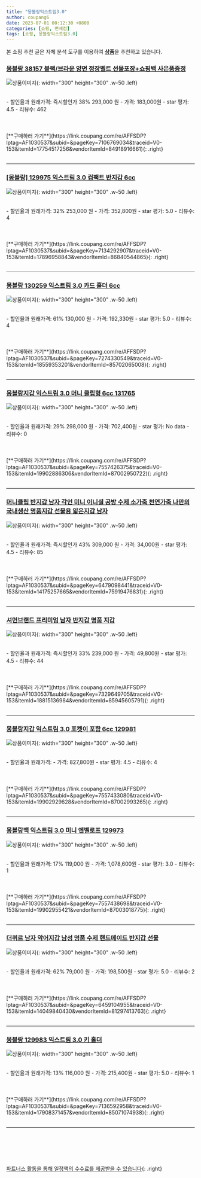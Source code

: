 ```yaml
---
title: "몽블랑익스트림3.0"
author: coupang6
date: 2023-07-01 00:12:30 +0800
categories: [쇼핑, 면세점]
tags: [쇼핑, 몽블랑익스트림3.0]
---
```


본 쇼핑 추천 글은 자체 분석 도구를 이용하여 [**상품**](https://link.coupang.com/a/bao1ui)을 추천하고 있습니다.

### [몽블랑 38157 블랙/브라운 양면 정장벨트 선물포장+쇼핑백 사은품증정](https://link.coupang.com/re/AFFSDP?lptag=AF1030537&subid=&pageKey=7106769034&traceid=V0-153&itemId=17754517256&vendorItemId=84918916661)

![상품이미지](https://thumbnail9.coupangcdn.com/thumbnails/remote/230x230ex/image/vendor_inventory/567e/57ef9f6645ae5ce95ce38a44509b61f510b13b8c5e6aac50d30a7ce076a9.jpg){: width="300" height="300" .w-50 .left}


<br>
- 할인율과 원래가격: 즉시할인가 38%  293,000   원
- 가격: 183,000원
- star 평가: 4.5
- 리뷰수: 462
<br>
<br>
<br>
<br>
[**구매하러 가기**](https://link.coupang.com/re/AFFSDP?lptag=AF1030537&subid=&pageKey=7106769034&traceid=V0-153&itemId=17754517256&vendorItemId=84918916661){: .right}
<br>
<br>

---

### [[몽블랑] 129975 익스트림 3.0 컴팩트 반지갑 6cc](https://link.coupang.com/re/AFFSDP?lptag=AF1030537&subid=&pageKey=7134292907&traceid=V0-153&itemId=17896958843&vendorItemId=86840544865)

![상품이미지](https://thumbnail7.coupangcdn.com/thumbnails/remote/230x230ex/image/vendor_inventory/1e12/51ff30fae8f9d2ff5f0616e8c72978dc8fd3d9b08074b4a83248f13117c7.jpg){: width="300" height="300" .w-50 .left}


<br>
- 할인율과 원래가격: 32%  253,000   원
- 가격: 352,800원
- star 평가: 5.0
- 리뷰수: 4
<br>
<br>
<br>
<br>
[**구매하러 가기**](https://link.coupang.com/re/AFFSDP?lptag=AF1030537&subid=&pageKey=7134292907&traceid=V0-153&itemId=17896958843&vendorItemId=86840544865){: .right}
<br>
<br>

---

### [몽블랑 130259 익스트림 3.0 카드 홀더 6cc](https://link.coupang.com/re/AFFSDP?lptag=AF1030537&subid=&pageKey=7274330549&traceid=V0-153&itemId=18559353201&vendorItemId=85702065008)

![상품이미지](https://thumbnail6.coupangcdn.com/thumbnails/remote/230x230ex/image/vendor_inventory/de9b/ff99a53e1f3033d252a6c95a881d481b2ea04863b827a97ec90f3faaf205.jpg){: width="300" height="300" .w-50 .left}


<br>
- 할인율과 원래가격: 61%  130,000   원
- 가격: 192,330원
- star 평가: 5.0
- 리뷰수: 4
<br>
<br>
<br>
<br>
[**구매하러 가기**](https://link.coupang.com/re/AFFSDP?lptag=AF1030537&subid=&pageKey=7274330549&traceid=V0-153&itemId=18559353201&vendorItemId=85702065008){: .right}
<br>
<br>

---

### [몽블랑지갑 익스트림 3.0 머니 클립형 6cc 131765](https://link.coupang.com/re/AFFSDP?lptag=AF1030537&subid=&pageKey=7557426375&traceid=V0-153&itemId=19902886306&vendorItemId=87002950722)

![상품이미지](https://thumbnail6.coupangcdn.com/thumbnails/remote/230x230ex/image/vendor_inventory/d919/a185d8f73bb98bd772c24eb586b94f4e335e9cfa701bd14f0839d0f16100.png){: width="300" height="300" .w-50 .left}


<br>
- 할인율과 원래가격: 29%  298,000   원
- 가격: 702,400원
- star 평가: No data
- 리뷰수: 0
<br>
<br>
<br>
<br>
[**구매하러 가기**](https://link.coupang.com/re/AFFSDP?lptag=AF1030537&subid=&pageKey=7557426375&traceid=V0-153&itemId=19902886306&vendorItemId=87002950722){: .right}
<br>
<br>

---

### [머니클립 반지갑 남자 각인 미니 이니셜 공방 수제 소가죽 천연가죽 나만의 국내생산 명품지갑 선물용 얇은지갑 남자](https://link.coupang.com/re/AFFSDP?lptag=AF1030537&subid=&pageKey=6479098441&traceid=V0-153&itemId=14175257665&vendorItemId=75919476831)

![상품이미지](https://thumbnail9.coupangcdn.com/thumbnails/remote/230x230ex/image/vendor_inventory/7501/8f58bbb567f32c6915593dcbead121fa362a372040229d4cca56928e7dd0.jpg){: width="300" height="300" .w-50 .left}


<br>
- 할인율과 원래가격: 즉시할인가 43%  309,000   원
- 가격: 34,000원
- star 평가: 4.5
- 리뷰수: 85
<br>
<br>
<br>
<br>
[**구매하러 가기**](https://link.coupang.com/re/AFFSDP?lptag=AF1030537&subid=&pageKey=6479098441&traceid=V0-153&itemId=14175257665&vendorItemId=75919476831){: .right}
<br>
<br>

---

### [셔먼브랜드 프리미엄 남자 반지갑 명품 지갑](https://link.coupang.com/re/AFFSDP?lptag=AF1030537&subid=&pageKey=7329649705&traceid=V0-153&itemId=18815136984&vendorItemId=85945605791)

![상품이미지](https://thumbnail9.coupangcdn.com/thumbnails/remote/230x230ex/image/vendor_inventory/9000/4ab4ba04367abe03387df5853e4844d5992111f5643114fac1ac7fe006bb.jpg){: width="300" height="300" .w-50 .left}


<br>
- 할인율과 원래가격: 즉시할인가 33%  239,000   원
- 가격: 49,800원
- star 평가: 4.5
- 리뷰수: 44
<br>
<br>
<br>
<br>
[**구매하러 가기**](https://link.coupang.com/re/AFFSDP?lptag=AF1030537&subid=&pageKey=7329649705&traceid=V0-153&itemId=18815136984&vendorItemId=85945605791){: .right}
<br>
<br>

---

### [몽블랑지갑 익스트림 3.0 포켓이 포함 6cc 129981](https://link.coupang.com/re/AFFSDP?lptag=AF1030537&subid=&pageKey=7557433080&traceid=V0-153&itemId=19902929628&vendorItemId=87002993265)

![상품이미지](https://thumbnail8.coupangcdn.com/thumbnails/remote/230x230ex/image/vendor_inventory/3c81/6d1053b089d4774e3e0baf78b2796c7f41c3340a17d21d6f1184a39c5fc4.jpg){: width="300" height="300" .w-50 .left}


<br>
- 할인율과 원래가격: 
- 가격: 827,800원
- star 평가: 4.5
- 리뷰수: 4
<br>
<br>
<br>
<br>
[**구매하러 가기**](https://link.coupang.com/re/AFFSDP?lptag=AF1030537&subid=&pageKey=7557433080&traceid=V0-153&itemId=19902929628&vendorItemId=87002993265){: .right}
<br>
<br>

---

### [몽블랑백 익스트림 3.0 미니 엔벨로프 129973](https://link.coupang.com/re/AFFSDP?lptag=AF1030537&subid=&pageKey=7557438698&traceid=V0-153&itemId=19902955421&vendorItemId=87003018775)

![상품이미지](https://thumbnail6.coupangcdn.com/thumbnails/remote/230x230ex/image/vendor_inventory/856b/2a6a467ba748b4d3d35307d80d8c20b66e9970acdb00f3658c517fd2175f.jpg){: width="300" height="300" .w-50 .left}


<br>
- 할인율과 원래가격: 17%  119,000   원
- 가격: 1,078,600원
- star 평가: 3.0
- 리뷰수: 1
<br>
<br>
<br>
<br>
[**구매하러 가기**](https://link.coupang.com/re/AFFSDP?lptag=AF1030537&subid=&pageKey=7557438698&traceid=V0-153&itemId=19902955421&vendorItemId=87003018775){: .right}
<br>
<br>

---

### [더퀴르 남자 악어지갑 남성 명품 수제 핸드메이드 반지갑 선물](https://link.coupang.com/re/AFFSDP?lptag=AF1030537&subid=&pageKey=6459104955&traceid=V0-153&itemId=14049840430&vendorItemId=81297413763)

![상품이미지](https://thumbnail7.coupangcdn.com/thumbnails/remote/230x230ex/image/vendor_inventory/4606/3c0afe87792b68c8739e987ddcab2b7944db851efebdbc76c4d849093d7b.jpg){: width="300" height="300" .w-50 .left}


<br>
- 할인율과 원래가격: 62%  79,000   원
- 가격: 198,500원
- star 평가: 5.0
- 리뷰수: 2
<br>
<br>
<br>
<br>
[**구매하러 가기**](https://link.coupang.com/re/AFFSDP?lptag=AF1030537&subid=&pageKey=6459104955&traceid=V0-153&itemId=14049840430&vendorItemId=81297413763){: .right}
<br>
<br>

---

### [몽블랑 129983 익스트림 3.0 키 홀더](https://link.coupang.com/re/AFFSDP?lptag=AF1030537&subid=&pageKey=7136592958&traceid=V0-153&itemId=17908371457&vendorItemId=85071074938)

![상품이미지](https://thumbnail8.coupangcdn.com/thumbnails/remote/230x230ex/image/vendor_inventory/4e0c/c97c0e1209f0ad57ad1880d083506ef2f563659171350af48def6c2f1ded.jpg){: width="300" height="300" .w-50 .left}


<br>
- 할인율과 원래가격: 13%  116,000   원
- 가격: 215,400원
- star 평가: 5.0
- 리뷰수: 1
<br>
<br>
<br>
<br>
[**구매하러 가기**](https://link.coupang.com/re/AFFSDP?lptag=AF1030537&subid=&pageKey=7136592958&traceid=V0-153&itemId=17908371457&vendorItemId=85071074938){: .right}
<br>
<br>

---
<br><br><br><br><br> [파트너스 활동을 통해 일정액의 수수료를 제공받을 수 있습니다](https://link.coupang.com/a/bao1ui){: .right}